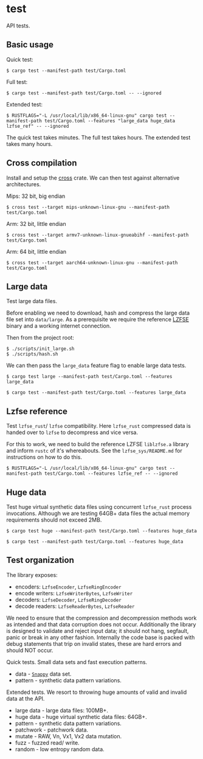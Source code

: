 # test

API tests.

## Basic usage

Quick test:
```
$ cargo test --manifest-path test/Cargo.toml 
```

Full test:
```
$ cargo test --manifest-path test/Cargo.toml -- --ignored
```

Extended test:
```
$ RUSTFLAGS="-L /usr/local/lib/x86_64-linux-gnu" cargo test --manifest-path test/Cargo.toml --features "large_data huge_data lzfse_ref" -- --ignored
```

The quick test takes minutes. The full test takes hours. The extended test takes many hours.


## Cross compilation

Install and setup the [cross](https://github.com/rust-embedded/cross) crate.
We can then test against alternative architectures.

Mips: 32 bit, big endian
```
$ cross test --target mips-unknown-linux-gnu --manifest-path test/Cargo.toml
```

Arm: 32 bit, little endian
```
$ cross test --target armv7-unknown-linux-gnueabihf --manifest-path test/Cargo.toml
```

Arm: 64 bit, little endian
```
$ cross test --target aarch64-unknown-linux-gnu --manifest-path test/Cargo.toml
```

## Large data

Test large data files.

Before enabling we need to download, hash and compress the large data file set into `data/large`. As a prerequisite we require the reference [LZFSE](https://github.com/lzfse/lzfse) binary and a working internet connection.

Then from the project root:
```
$ ./scripts/init_large.sh
$ ./scripts/hash.sh

```

We can then pass the `large_data` feature flag to enable large data tests.

```
$ cargo test large --manifest-path test/Cargo.toml --features large_data
```
```
$ cargo test --manifest-path test/Cargo.toml --features large_data
```


## Lzfse reference

Test `lzfse_rust`/ `lzfse` compatibility. Here `lzfse_rust` compressed data is handed over to `lzfse` to decompress and vice versa.

For this to work, we need to build the reference LZFSE `liblzfse.a` library and inform `rustc` of it's whereabouts. See the `lzfse_sys/README.md` for instructions on how to do this.

```
$ RUSTFLAGS="-L /usr/local/lib/x86_64-linux-gnu" cargo test --manifest-path test/Cargo.toml --features lzfse_ref -- --ignored
```


## Huge data

Test huge virtual synthetic data files using concurrent `lzfse_rust` process invocations.
Although we are testing 64GB+ data files the actual memory requirements should not exceed 2MB.

```
$ cargo test huge --manifest-path test/Cargo.toml --features huge_data
```

```
$ cargo test --manifest-path test/Cargo.toml --features huge_data
```


## Test organization

The library exposes:
* encoders: `LzfseEncoder`, `LzfseRingEncoder`
* encode writers: `LzfseWriterBytes`, `LzfseWriter`
* decoders: `LzfseDecoder`, `LzfseRingDecoder`
* decode readers: `LzfseReaderBytes`, `LzfseReader`

We need to ensure that the compression and decompression methods work as intended and that data corruption does not occur.
Additionally the library is designed to validate and reject input data; it should not hang, segfault, panic or break in any other fashion.
Internally the code base is packed with debug statements that trip on invalid states, these are hard errors and should NOT occur.

Quick tests.
Small data sets and fast execution patterns.

* data - [`Snappy`](https://google.github.io/snappy/) data set.
* pattern - synthetic data pattern variations.

Extended tests.
We resort to throwing huge amounts of valid and invalid data at the API.

* large data - large data files: 100MB+.
* huge data - huge virtual synthetic data files: 64GB+.
* pattern - synthetic data pattern variations.
* patchwork - patchwork data.
* mutate - RAW, Vn, Vx1, Vx2 data mutation.
* fuzz - fuzzed read/ write.
* random - low entropy random data.